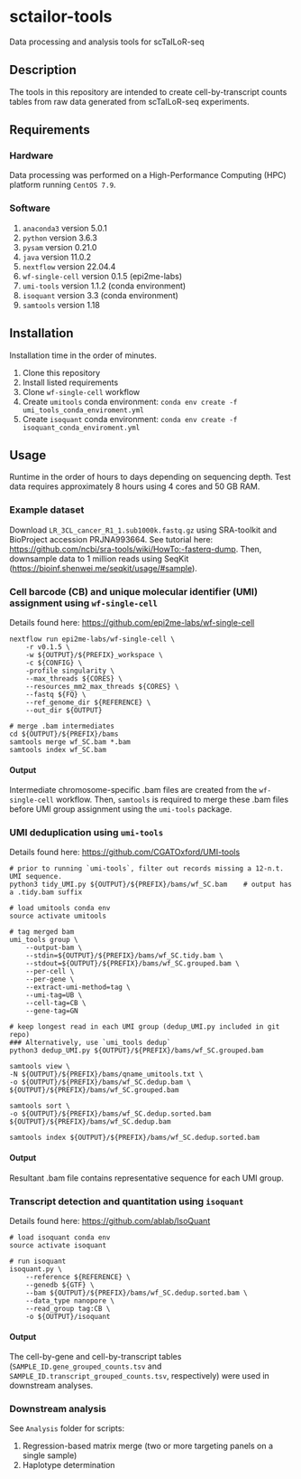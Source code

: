 # sctailor-tools
Data processing and analysis tools for scTaILoR-seq

## Description
The tools in this repository are intended to create cell-by-transcript counts tables from raw data generated from scTaILoR-seq experiments.

## Requirements
### Hardware
Data processing was performed on a High-Performance Computing (HPC) platform running `CentOS 7.9`.

### Software
1) `anaconda3` version 5.0.1
2) `python` version 3.6.3
3) `pysam` version 0.21.0
4) `java` version 11.0.2
5) `nextflow` version 22.04.4
8) `wf-single-cell` version 0.1.5 (epi2me-labs)
9) `umi-tools` version 1.1.2 (conda environment)
10) `isoquant` version 3.3 (conda environment)
11) `samtools` version 1.18

## Installation
Installation time in the order of minutes.

1) Clone this repository
2) Install listed requirements
3) Clone `wf-single-cell` workflow
4) Create `umitools` conda environment: `conda env create -f umi_tools_conda_enviroment.yml`
5) Create `isoquant` conda environment: `conda env create -f isoquant_conda_enviroment.yml`

## Usage
Runtime in the order of hours to days depending on sequencing depth. Test data requires approximately 8 hours using 4 cores and 50 GB RAM. 

### Example dataset
Download `LR_3CL_cancer_R1_1.sub1000k.fastq.gz` using SRA-toolkit and BioProject accession PRJNA993664. See tutorial here: https://github.com/ncbi/sra-tools/wiki/HowTo:-fasterq-dump. Then, downsample data to 1 million reads using SeqKit (https://bioinf.shenwei.me/seqkit/usage/#sample).

### Cell barcode (CB) and unique molecular identifier (UMI) assignment using `wf-single-cell`
Details found here: https://github.com/epi2me-labs/wf-single-cell
```
nextflow run epi2me-labs/wf-single-cell \
    -r v0.1.5 \
    -w ${OUTPUT}/${PREFIX}_workspace \
    -c ${CONFIG} \
    -profile singularity \
    --max_threads ${CORES} \
    --resources_mm2_max_threads ${CORES} \
    --fastq ${FQ} \
    --ref_genome_dir ${REFERENCE} \
    --out_dir ${OUTPUT}

# merge .bam intermediates
cd ${OUTPUT}/${PREFIX}/bams
samtools merge wf_SC.bam *.bam
samtools index wf_SC.bam
```
#### Output
Intermediate chromosome-specific .bam files are created from the `wf-single-cell` workflow. Then, `samtools` is required to merge these .bam files before UMI group assignment using the `umi-tools` package.

### UMI deduplication using `umi-tools`
Details found here: https://github.com/CGATOxford/UMI-tools
```
# prior to running `umi-tools`, filter out records missing a 12-n.t. UMI sequence.
python3 tidy_UMI.py ${OUTPUT}/${PREFIX}/bams/wf_SC.bam    # output has a .tidy.bam suffix

# load umitools conda env
source activate umitools

# tag merged bam
umi_tools group \
    --output-bam \
    --stdin=${OUTPUT}/${PREFIX}/bams/wf_SC.tidy.bam \
    --stdout=${OUTPUT}/${PREFIX}/bams/wf_SC.grouped.bam \
    --per-cell \
    --per-gene \
    --extract-umi-method=tag \
    --umi-tag=UB \
    --cell-tag=CB \
    --gene-tag=GN

# keep longest read in each UMI group (dedup_UMI.py included in git repo)
### Alternatively, use `umi_tools dedup`
python3 dedup_UMI.py ${OUTPUT}/${PREFIX}/bams/wf_SC.grouped.bam

samtools view \
-N ${OUTPUT}/${PREFIX}/bams/qname_umitools.txt \
-o ${OUTPUT}/${PREFIX}/bams/wf_SC.dedup.bam \
${OUTPUT}/${PREFIX}/bams/wf_SC.grouped.bam

samtools sort \
-o ${OUTPUT}/${PREFIX}/bams/wf_SC.dedup.sorted.bam
${OUTPUT}/${PREFIX}/bams/wf_SC.dedup.bam

samtools index ${OUTPUT}/${PREFIX}/bams/wf_SC.dedup.sorted.bam
```
#### Output
Resultant .bam file contains representative sequence for each UMI group.

### Transcript detection and quantitation using `isoquant`
Details found here: https://github.com/ablab/IsoQuant
```
# load isoquant conda env
source activate isoquant

# run isoquant
isoquant.py \
    --reference ${REFERENCE} \
    --genedb ${GTF} \
    --bam ${OUTPUT}/${PREFIX}/bams/wf_SC.dedup.sorted.bam \
    --data_type nanopore \
    --read_group tag:CB \
    -o ${OUTPUT}/isoquant
```
#### Output
The cell-by-gene and cell-by-transcript tables (`SAMPLE_ID.gene_grouped_counts.tsv` and `SAMPLE_ID.transcript_grouped_counts.tsv`, respectively) were used in downstream analyses. 

### Downstream analysis
See `Analysis` folder for scripts: 
1) Regression-based matrix merge (two or more targeting panels on a single sample) 
2) Haplotype determination
